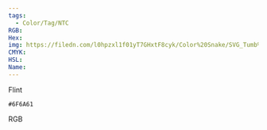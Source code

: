 ```yaml
---
tags:
  - Color/Tag/NTC
RGB:
Hex:
img: https://filedn.com/l0hpzxl1f01yT7GHxtF8cyk/Color%20Snake/SVG_Tumb%20Mass%20No%20Name/6F6A61.svg
CMYK:
HSL:
Name:
---
```

Flint
```palette
#6F6A61
```
RGB

